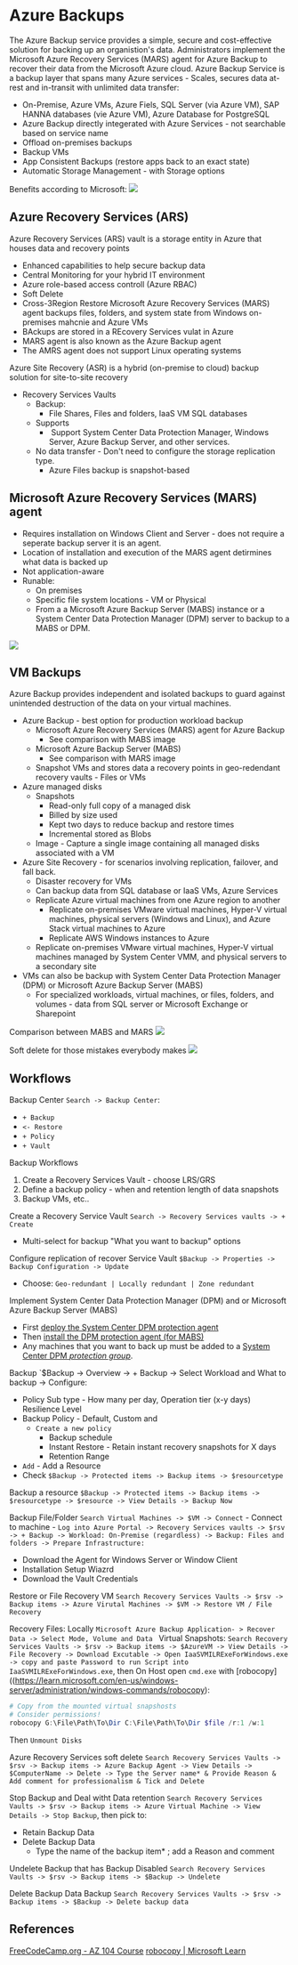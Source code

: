 
# Azure Backups


The Azure Backup service provides a simple, secure and cost-effective solution for backing up an organistion's data. Administrators implement the Microsoft Azure Recovery Services (MARS) agent for Azure Backup to recover their data from the Microsoft Azure cloud. Azure Backup Service is a backup layer that spans many Azure services - Scales, secures data at-rest and in-transit with unlimited data transfer:
- On-Premise, Azure VMs, Azure Fiels, SQL Server (via Azure VM), SAP HANNA databases (vie Azure VM), Azure Database for PostgreSQL
- Azure Backup directly integerated with Azure Services - not searchable based on service name
- Offload on-premises backups
- Backup VMs
- App Consistent Backups (restore apps back to an exact state) 
- Automatic Storage Management - with Storage options 

Benefits according to Microsoft:
![](azurebackupbenefit.png)

## Azure Recovery Services (ARS) 

Azure Recovery Services (ARS) vault is a storage entity in Azure that houses data and recovery points
- Enhanced capabilities to help secure backup data 
- Central Monitoring for your hybrid IT environment
- Azure role-based access controll (Azure RBAC)
- Soft Delete
- Cross-3Region Restore
 Microsoft Azure Recovery Services (MARS) agent backups files, folders, and system state from Windows on-premises mahcnie and Azure VMs
 - BAckups are stored in a REcovery Services vulat in Azure
 - MARS agent is also known as the Azure Backup agent
 - The AMRS agent does not support Linux operating systems

Azure Site Recovery (ASR) is a hybrid (on-premise to cloud) backup solution for site-to-site recovery
- Recovery Services Vaults 
	- Backup: 
		- File Shares, Files and folders, IaaS VM SQL databases
	- Supports 
		-  Support System Center Data Protection Manager, Windows Server, Azure Backup Server, and other services.
	-  No data transfer -  Don't need to configure the storage replication type. 
		- Azure Files backup is snapshot-based

## Microsoft Azure Recovery Services (MARS) agent

- Requires installation on Windows Client and Server - does not require a seperate backup server it is an agent.
- Location of installation and execution of the MARS agent detirmines what data is backed up 
- Not application-aware
- Runable: 
	- On premises
	- Specific file system locations - VM or Physical
	- From a a Microsoft Azure Backup Server (MABS) instance or a System Center Data Protection Manager (DPM) server to backup to a MABS or DPM.

![](azuremarsagentcompletebackupfromonpremisetocloud.png)

## VM Backups

Azure Backup provides independent and isolated backups to guard against unintended destruction of the data on your virtual machines.
- Azure Backup - best option for production workload backup
	- Microsoft Azure Recovery Services (MARS) agent for Azure Backup
		- See comparison with MABS image
	- Microsoft Azure Backup Server (MABS)
		- See comparison with MARS image
	- Snapshot VMs and stores data a recovery points in geo-redendant recovery vaults - Files or VMs
- Azure managed disks 
	- Snapshots 
		- Read-only full copy of a managed disk 
		- Billed by size used
		- Kept two days to reduce backup and restore times
		- Incremental stored as Blobs
	- Image - Capture a single image containing all managed disks associated with a VM
- Azure Site Recovery - for scenarios involving replication, failover, and fall back.
	- Disaster recovery for VMs 
	- Can backup data from SQL database  or IaaS VMs, Azure Services
	- Replicate Azure virtual machines from one Azure region to another
       - Replicate on-premises VMware virtual machines, Hyper-V virtual machines, physical servers (Windows and Linux), and Azure Stack virtual machines to Azure
       - Replicate AWS Windows instances to Azure
	- Replicate on-premises VMware virtual machines, Hyper-V virtual machines managed by System Center VMM, and physical servers to a secondary site
- VMs can also be backup with System Center Data Protection Manager (DPM) or Microsoft Azure Backup Server (MABS)
	- For specialized workloads, virtual machines, or files, folders, and volumes - data from SQL server or Microsoft Exchange or Sharepoint

Comparison between MABS and MARS
![](azurecomparisonbetweenmabsandmars.png)

Soft delete for those mistakes everybody makes
![](azuresoftdeleteandbackups.png)

## Workflows

Backup Center
`Search -> Backup Center`:
- `+ Backup`
- `<- Restore`
- `+ Policy`
- `+ Vault`

Backup Workflows
1. Create a Recovery Services Vault - choose LRS/GRS
2. Define a backup policy - when and retention length of data snapshots
3. Backup VMs, etc..

Create a Recovery Service Vault
`Search -> Recovery Services vaults -> + Create`
- Multi-select for backup "What you want to backup" options

Configure replication of recover Service Vault
`$Backup -> Properties -> Backup Configuration -> Update `
- Choose: `Geo-redundant | Locally redundant | Zone redundant`

Implement System Center Data Protection Manager (DPM) and or Microsoft Azure Backup Server (MABS)
- First [deploy the System Center DPM protection agent](https://learn.microsoft.com/en-us/system-center/dpm/deploy-dpm-protection-agent)
- Then [install the DPM protection agent (for MABS)](https://learn.microsoft.com/en-us/azure/backup/backup-azure-microsoft-azure-backup#install-and-update-the-data-protection-manager-protection-agent)
- Any machines that you want to back up must be added to a [System Center DPM _protection group_](https://learn.microsoft.com/en-us/system-center/dpm/create-dpm-protection-groups).

Backup 
`$Backup -> Overview -> + Backup -> Select Workload and What to backup -> Configure:
- Policy Sub type - How many per day, Operation tier (x-y days) Resilience Level 
- Backup Policy - Default, Custom and
	- `Create a new policy`
		- Backup schedule
		- Instant Restore -  Retain instant recovery snapshots for X days
		- Retention Range
- `Add` - Add a Resource
- Check `$Backup -> Protected items -> Backup items -> $resourcetype`

Backup a resource
`$Backup -> Protected items -> Backup items -> $resourcetype -> $resource -> View Details -> Backup Now`

Backup File/Folder 
`Search Virtual Machines -> $VM -> Connect` - Connect to machine - 
`Log into Azure Portal -> Recovery Services vaults -> $rsv -> + Backup -> Workload: On-Premise (regardless) -> Backup: Files and folders -> Prepare Infrastructure:`
- Download the Agent for Windows Server or Window Client
- Installation Setup Wiazrd
- Download the Vault Credentials

Restore or File Recovery VM
`Search Recovery Services Vaults -> $rsv -> Backup items -> Azure Virutal Machines -> $VM -> Restore VM / File Recovery`

Recovery Files:
Locally
`Microsoft Azure Backup Application- > Recover Data -> Select Mode, Volume and Data `
Virtual Snapshots:
`Search Recovery Services Vaults -> $rsv -> Backup items -> $AzureVM -> View Details -> File Recovery -> Download Excutable -> Open IaaSVMILRExeForWindows.exe -> copy and paste Password to run Script into IaaSVMILRExeForWindows.exe`, then
On Host open `cmd.exe` with [robocopy]((https://learn.microsoft.com/en-us/windows-server/administration/windows-commands/robocopy):
```powershell
# Copy from the mounted virtual snapshosts
# Consider permissions!
robocopy G:\File\Path\To\Dir C:\File\Path\To\Dir $file /r:1 /w:1 
```
Then `Unmount Disks`

Azure Recovery Services soft delete 
`Search Recovery Services Vaults -> $rsv -> Backup items -> Azure Backup Agent -> View Details -> $ComputerName -> Delete -> Type the Server name* & Provide Reason & Add comment for professionalism & Tick and Delete`

Stop Backup and Deal witht Data retention
`Search Recovery Services Vaults -> $rsv -> Backup items -> Azure Virtual Machine -> View Details -> Stop Backup`, then pick to:
- Retain Backup Data 
- Delete Backup Data
	- Type the name of the backup item* ; add a Reason and comment  

Undelete Backup that has Backup Disabled 
`Search Recovery Services Vaults -> $rsv -> Backup items -> $Backup -> Undelete`

Delete Backup Data Backup
`Search Recovery Services Vaults -> $rsv -> Backup items -> $Backup -> Delete backup data`

## References

[FreeCodeCamp.org - AZ 104 Course](https://www.youtube.com/watch?v=10PbGbTUSAg&t=3458s)
[robocopy | Microsoft Learn](https://learn.microsoft.com/en-us/windows-server/administration/windows-commands/robocopy)